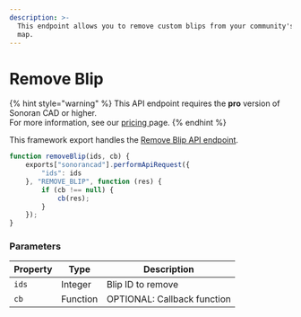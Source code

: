```yaml
---
description: >-
  This endpoint allows you to remove custom blips from your community's live
  map.
---
```


# Remove Blip

{% hint style="warning" %}
This API endpoint requires the **pro** version of Sonoran CAD or higher.\
For more information, see our [pricing ](../../../../../../pricing/faq/)page.
{% endhint %}

This framework export handles the [Remove Blip API endpoint](../../../../api-endpoints/emergency/custom-blips/remove-blip.md).

```javascript
function removeBlip(ids, cb) {
    exports["sonorancad"].performApiRequest({
        "ids": ids
    }, "REMOVE_BLIP", function (res) {
        if (cb !== null) {
            cb(res);
        }
    });
}
```

### Parameters

| Property | Type     | Description                 |
| -------- | -------- | --------------------------- |
| `ids`    | Integer  | Blip ID to remove           |
| `cb`     | Function | OPTIONAL: Callback function |
